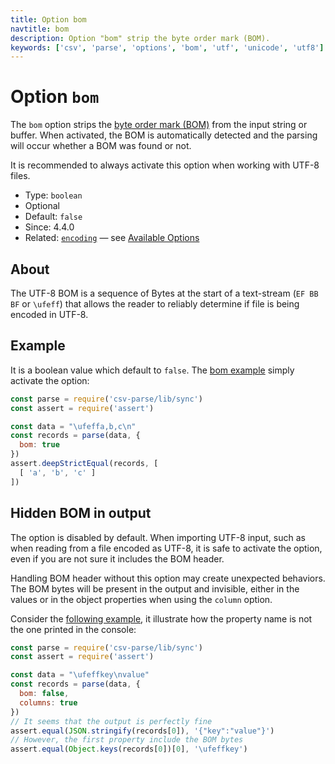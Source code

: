 ```yaml
---
title: Option bom
navtitle: bom
description: Option "bom" strip the byte order mark (BOM).
keywords: ['csv', 'parse', 'options', 'bom', 'utf', 'unicode', 'utf8']
---
```


# Option `bom`

The `bom` option strips the [byte order mark (BOM)](https://en.wikipedia.org/wiki/Byte_order_mark) from the input string or buffer. When activated, the BOM is automatically detected and the parsing will occur whether a BOM was found or not.

It is recommended to always activate this option when working with UTF-8 files.

* Type: `boolean`
* Optional
* Default: `false`
* Since: 4.4.0
* Related: [`encoding`](/parse/options/encoding/) &mdash; see [Available Options](/parse/options/#available-options)

## About

The UTF-8 BOM is a sequence of Bytes at the start of a text-stream (`EF BB BF` or `\ufeff`) that allows the reader to reliably determine if file is being encoded in UTF-8.

## Example

It is a boolean value which default to `false`. The [bom example](https://github.com/adaltas/node-csv/blob/master/packages/csv-parse/samples/option.bom.js) simply activate the option:

```js
const parse = require('csv-parse/lib/sync')
const assert = require('assert')

const data = "\ufeffa,b,c\n"
const records = parse(data, {
  bom: true
})
assert.deepStrictEqual(records, [
  [ 'a', 'b', 'c' ]
])
```

## Hidden BOM in output

The option is disabled by default. When importing UTF-8 input, such as when reading from a file encoded as UTF-8, it is safe to activate the option, even if you are not sure it includes the BOM header.

Handling BOM header without this option may create unexpected behaviors. The BOM bytes will be present in the output and invisible, either in the values or in the object properties when using the `column` option.

Consider the [following example](https://github.com/adaltas/node-csv/blob/master/packages/csv-parse/samples/option.bom.hidden.js), it illustrate how the property name is not the one printed in the console:

```js
const parse = require('csv-parse/lib/sync')
const assert = require('assert')

const data = "\ufeffkey\nvalue"
const records = parse(data, {
  bom: false,
  columns: true
})
// It seems that the output is perfectly fine
assert.equal(JSON.stringify(records[0]), '{"﻿key":"value"}')
// However, the first property include the BOM bytes
assert.equal(Object.keys(records[0])[0], '\ufeffkey')
```
